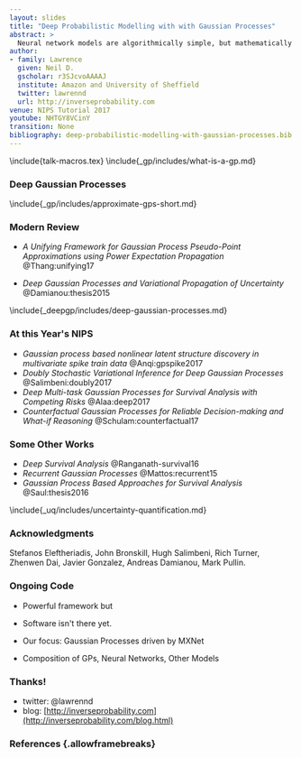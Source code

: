 ```yaml
---
layout: slides
title: "Deep Probabilistic Modelling with with Gaussian Processes"
abstract: >
  Neural network models are algorithmically simple, but mathematically complex. Gaussian process models are mathematically simple, but algorithmically complex. In this tutorial we will explore Deep Gaussian Process models. They bring advantages in their mathematical simplicity but are challenging in their algorithmic complexity. We will give an overview of Gaussian processes and highlight the algorithmic approximations that allow us to stack Gaussian process models: they are based on variational methods. In the last part of the tutorial will explore a use case exemplar: uncertainty quantification. We end with open questions.
author:
- family: Lawrence
  given: Neil D.
  gscholar: r3SJcvoAAAAJ
  institute: Amazon and University of Sheffield
  twitter: lawrennd
  url: http://inverseprobability.com
venue: NIPS Tutorial 2017
youtube: NHTGY8VCinY
transition: None
bibliography: deep-probabilistic-modelling-with-gaussian-processes.bib
---
```


\include{talk-macros.tex}
\include{_gp/includes/what-is-a-gp.md}


### Deep Gaussian Processes 

\include{_gp/includes/approximate-gps-short.md}

### Modern Review

* *A Unifying Framework for Gaussian Process Pseudo-Point Approximations using Power Expectation Propagation*
    @Thang:unifying17

* *Deep Gaussian Processes and Variational Propagation of Uncertainty*
    @Damianou:thesis2015

\include{_deepgp/includes/deep-gaussian-processes.md}

### At this Year's NIPS

* *Gaussian process based nonlinear latent structure discovery in multivariate spike train data*
    @Anqi:gpspike2017
* *Doubly Stochastic Variational Inference for Deep Gaussian Processes*
    @Salimbeni:doubly2017
* *Deep Multi-task Gaussian Processes for Survival Analysis with Competing Risks*
    @Alaa:deep2017
* *Counterfactual Gaussian Processes for Reliable Decision-making and What-if Reasoning*
    @Schulam:counterfactual17


### Some Other Works

* *Deep Survival Analysis*
    @Ranganath-survival16
* *Recurrent Gaussian Processes*
    @Mattos:recurrent15
* *Gaussian Process Based Approaches for Survival Analysis*
    @Saul:thesis2016

\include{_uq/includes/uncertainty-quantification.md}

### Acknowledgments

Stefanos  Eleftheriadis, John Bronskill, Hugh Salimbeni, Rich Turner, Zhenwen Dai, Javier Gonzalez, Andreas Damianou, Mark Pullin.

### Ongoing Code

* Powerful framework but

* Software isn't there yet.

* Our focus: Gaussian Processes driven by MXNet

* Composition of GPs, Neural Networks, Other Models

### Thanks!

* twitter: \@lawrennd
* blog: [http://inverseprobability.com](http://inverseprobability.com/blog.html)

### References {.allowframebreaks}


